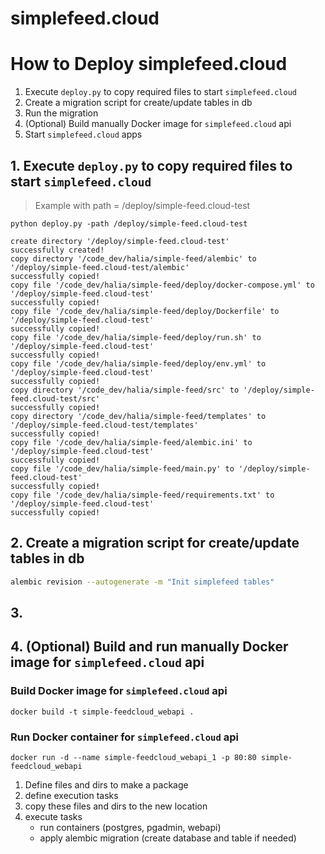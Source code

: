 # simplefeed.cloud


# How to Deploy simplefeed.cloud

1. Execute `deploy.py` to copy required files to start `simplefeed.cloud`
2. Create a migration script for create/update tables in db
3. Run the migration
4. (Optional) Build manually Docker image for `simplefeed.cloud` api 
5. Start `simplefeed.cloud` apps


## 1. Execute `deploy.py` to copy required files to start `simplefeed.cloud`

> Example with path = /deploy/simple-feed.cloud-test

```shell
python deploy.py -path /deploy/simple-feed.cloud-test
```

```shell
create directory '/deploy/simple-feed.cloud-test'
successfully created!
copy directory '/code_dev/halia/simple-feed/alembic' to '/deploy/simple-feed.cloud-test/alembic'
successfully copied!
copy file '/code_dev/halia/simple-feed/deploy/docker-compose.yml' to '/deploy/simple-feed.cloud-test'
successfully copied!
copy file '/code_dev/halia/simple-feed/deploy/Dockerfile' to '/deploy/simple-feed.cloud-test'
successfully copied!
copy file '/code_dev/halia/simple-feed/deploy/run.sh' to '/deploy/simple-feed.cloud-test'
successfully copied!
copy file '/code_dev/halia/simple-feed/deploy/env.yml' to '/deploy/simple-feed.cloud-test'
successfully copied!
copy directory '/code_dev/halia/simple-feed/src' to '/deploy/simple-feed.cloud-test/src'
successfully copied!
copy directory '/code_dev/halia/simple-feed/templates' to '/deploy/simple-feed.cloud-test/templates'
successfully copied!
copy file '/code_dev/halia/simple-feed/alembic.ini' to '/deploy/simple-feed.cloud-test'
successfully copied!
copy file '/code_dev/halia/simple-feed/main.py' to '/deploy/simple-feed.cloud-test'
successfully copied!
copy file '/code_dev/halia/simple-feed/requirements.txt' to '/deploy/simple-feed.cloud-test'
successfully copied!

```

## 2. Create a migration script for create/update tables in db


```bash
alembic revision --autogenerate -m "Init simplefeed tables"
```



## 3.

## 4. (Optional) Build and run manually Docker image for `simplefeed.cloud` api

### Build Docker image for `simplefeed.cloud` api
```shell
docker build -t simple-feedcloud_webapi .
```
### Run Docker container for `simplefeed.cloud` api
```shell
docker run -d --name simple-feedcloud_webapi_1 -p 80:80 simple-feedcloud_webapi

```



1. Define files and dirs to make a package
2. define execution tasks
3. copy these files and dirs to the new location
4. execute tasks
    - run containers (postgres, pgadmin, webapi)
    - apply alembic migration (create database and table if needed)
